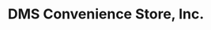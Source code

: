 ---
title: "DMS Convenience Store, Inc."
url: /jamaica/dms-convenience-store-inc/
shop: convenience
---